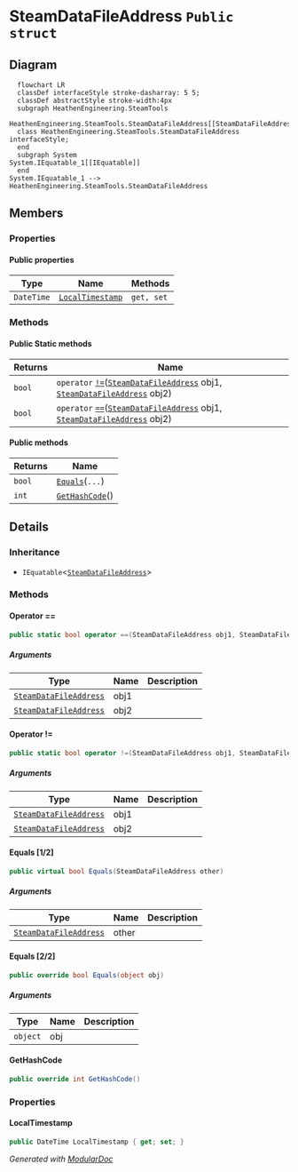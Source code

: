 # SteamDataFileAddress `Public struct`

## Diagram
```mermaid
  flowchart LR
  classDef interfaceStyle stroke-dasharray: 5 5;
  classDef abstractStyle stroke-width:4px
  subgraph HeathenEngineering.SteamTools
  HeathenEngineering.SteamTools.SteamDataFileAddress[[SteamDataFileAddress]]
  class HeathenEngineering.SteamTools.SteamDataFileAddress interfaceStyle;
  end
  subgraph System
System.IEquatable_1[[IEquatable]]
  end
System.IEquatable_1 --> HeathenEngineering.SteamTools.SteamDataFileAddress
```

## Members
### Properties
#### Public  properties
| Type | Name | Methods |
| --- | --- | --- |
| `DateTime` | [`LocalTimestamp`](#localtimestamp) | `get, set` |

### Methods
#### Public Static methods
| Returns | Name |
| --- | --- |
| `bool` | `operator` [`!=`](#operator-)([`SteamDataFileAddress`](heathenengineeringsteamtools-SteamDataFileAddress) obj1, [`SteamDataFileAddress`](heathenengineeringsteamtools-SteamDataFileAddress) obj2) |
| `bool` | `operator` [`==`](#operator-)([`SteamDataFileAddress`](heathenengineeringsteamtools-SteamDataFileAddress) obj1, [`SteamDataFileAddress`](heathenengineeringsteamtools-SteamDataFileAddress) obj2) |

#### Public  methods
| Returns | Name |
| --- | --- |
| `bool` | [`Equals`](#equals-12)(`...`) |
| `int` | [`GetHashCode`](#gethashcode)() |

## Details
### Inheritance
 - `IEquatable`&lt;[`SteamDataFileAddress`](heathenengineeringsteamtools-SteamDataFileAddress)&gt;

### Methods
#### Operator ==
```csharp
public static bool operator ==(SteamDataFileAddress obj1, SteamDataFileAddress obj2)
```
##### Arguments
| Type | Name | Description |
| --- | --- | --- |
| [`SteamDataFileAddress`](heathenengineeringsteamtools-SteamDataFileAddress) | obj1 |   |
| [`SteamDataFileAddress`](heathenengineeringsteamtools-SteamDataFileAddress) | obj2 |   |

#### Operator !=
```csharp
public static bool operator !=(SteamDataFileAddress obj1, SteamDataFileAddress obj2)
```
##### Arguments
| Type | Name | Description |
| --- | --- | --- |
| [`SteamDataFileAddress`](heathenengineeringsteamtools-SteamDataFileAddress) | obj1 |   |
| [`SteamDataFileAddress`](heathenengineeringsteamtools-SteamDataFileAddress) | obj2 |   |

#### Equals [1/2]
```csharp
public virtual bool Equals(SteamDataFileAddress other)
```
##### Arguments
| Type | Name | Description |
| --- | --- | --- |
| [`SteamDataFileAddress`](heathenengineeringsteamtools-SteamDataFileAddress) | other |   |

#### Equals [2/2]
```csharp
public override bool Equals(object obj)
```
##### Arguments
| Type | Name | Description |
| --- | --- | --- |
| `object` | obj |   |

#### GetHashCode
```csharp
public override int GetHashCode()
```

### Properties
#### LocalTimestamp
```csharp
public DateTime LocalTimestamp { get; set; }
```

*Generated with* [*ModularDoc*](https://github.com/hailstorm75/ModularDoc)
